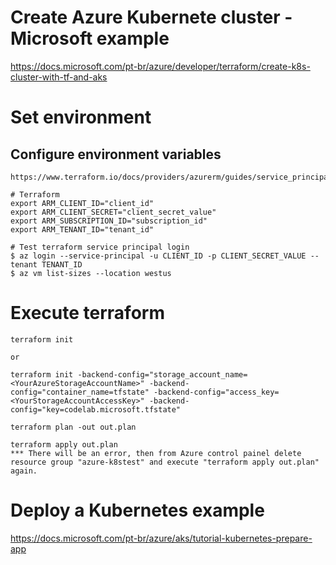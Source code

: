 # Create Azure Kubernete cluster - Microsoft example
https://docs.microsoft.com/pt-br/azure/developer/terraform/create-k8s-cluster-with-tf-and-aks

# Set environment
## Configure environment variables
```
https://www.terraform.io/docs/providers/azurerm/guides/service_principal_client_secret.html

# Terraform
export ARM_CLIENT_ID="client_id"
export ARM_CLIENT_SECRET="client_secret_value"
export ARM_SUBSCRIPTION_ID="subscription_id"
export ARM_TENANT_ID="tenant_id"

# Test terraform service principal login
$ az login --service-principal -u CLIENT_ID -p CLIENT_SECRET_VALUE --tenant TENANT_ID
$ az vm list-sizes --location westus
```

# Execute terraform
```
terraform init

or

terraform init -backend-config="storage_account_name=<YourAzureStorageAccountName>" -backend-config="container_name=tfstate" -backend-config="access_key=<YourStorageAccountAccessKey>" -backend-config="key=codelab.microsoft.tfstate"

terraform plan -out out.plan

terraform apply out.plan
*** There will be an error, then from Azure control painel delete resource group "azure-k8stest" and execute "terraform apply out.plan" again.
```
# Deploy a Kubernetes example
https://docs.microsoft.com/pt-br/azure/aks/tutorial-kubernetes-prepare-app

